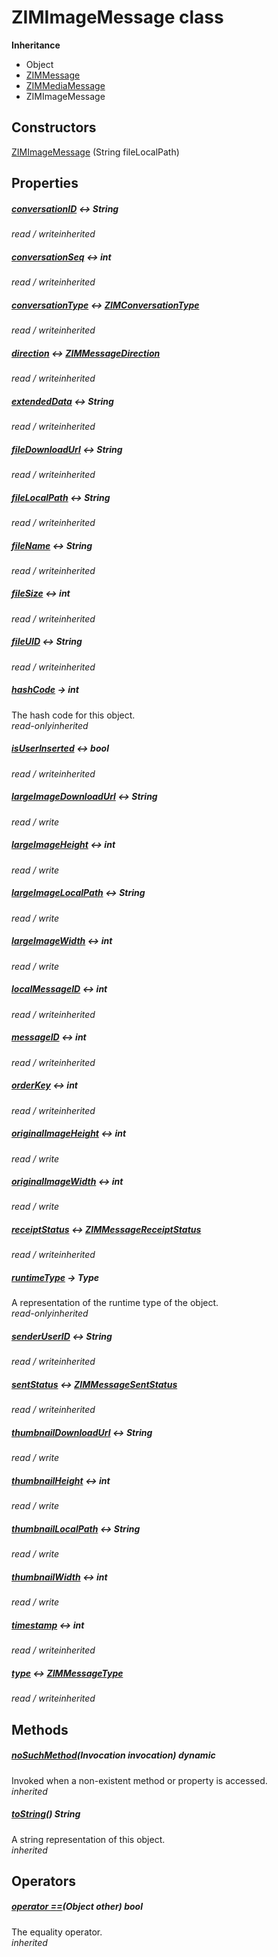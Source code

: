 


# ZIMImageMessage class












**Inheritance**

- Object
- [ZIMMessage](../zego_uikit_prebuilt_live_audio_room/ZIMMessage-class.md)
- [ZIMMediaMessage](../zego_uikit_prebuilt_live_audio_room/ZIMMediaMessage-class.md)
- ZIMImageMessage








## Constructors

[ZIMImageMessage](../zego_uikit_prebuilt_live_audio_room/ZIMImageMessage/ZIMImageMessage.md) (String fileLocalPath)

   


## Properties

##### [conversationID](../zego_uikit_prebuilt_live_audio_room/ZIMMessage/conversationID.md) &#8596; String



  
_<span class="feature">read / write</span><span class="feature">inherited</span>_



##### [conversationSeq](../zego_uikit_prebuilt_live_audio_room/ZIMMessage/conversationSeq.md) &#8596; int



  
_<span class="feature">read / write</span><span class="feature">inherited</span>_



##### [conversationType](../zego_uikit_prebuilt_live_audio_room/ZIMMessage/conversationType.md) &#8596; [ZIMConversationType](../zego_uikit_prebuilt_live_audio_room/ZIMConversationType.md)



  
_<span class="feature">read / write</span><span class="feature">inherited</span>_



##### [direction](../zego_uikit_prebuilt_live_audio_room/ZIMMessage/direction.md) &#8596; [ZIMMessageDirection](../zego_uikit_prebuilt_live_audio_room/ZIMMessageDirection.md)



  
_<span class="feature">read / write</span><span class="feature">inherited</span>_



##### [extendedData](../zego_uikit_prebuilt_live_audio_room/ZIMMessage/extendedData.md) &#8596; String



  
_<span class="feature">read / write</span><span class="feature">inherited</span>_



##### [fileDownloadUrl](../zego_uikit_prebuilt_live_audio_room/ZIMMediaMessage/fileDownloadUrl.md) &#8596; String



  
_<span class="feature">read / write</span><span class="feature">inherited</span>_



##### [fileLocalPath](../zego_uikit_prebuilt_live_audio_room/ZIMMediaMessage/fileLocalPath.md) &#8596; String



  
_<span class="feature">read / write</span><span class="feature">inherited</span>_



##### [fileName](../zego_uikit_prebuilt_live_audio_room/ZIMMediaMessage/fileName.md) &#8596; String



  
_<span class="feature">read / write</span><span class="feature">inherited</span>_



##### [fileSize](../zego_uikit_prebuilt_live_audio_room/ZIMMediaMessage/fileSize.md) &#8596; int



  
_<span class="feature">read / write</span><span class="feature">inherited</span>_



##### [fileUID](../zego_uikit_prebuilt_live_audio_room/ZIMMediaMessage/fileUID.md) &#8596; String



  
_<span class="feature">read / write</span><span class="feature">inherited</span>_



##### [hashCode](../zego_uikit_prebuilt_live_audio_room/ZIMMessage/hashCode.md) &#8594; int



The hash code for this object.  
_<span class="feature">read-only</span><span class="feature">inherited</span>_



##### [isUserInserted](../zego_uikit_prebuilt_live_audio_room/ZIMMessage/isUserInserted.md) &#8596; bool



  
_<span class="feature">read / write</span><span class="feature">inherited</span>_



##### [largeImageDownloadUrl](../zego_uikit_prebuilt_live_audio_room/ZIMImageMessage/largeImageDownloadUrl.md) &#8596; String



  
_<span class="feature">read / write</span>_



##### [largeImageHeight](../zego_uikit_prebuilt_live_audio_room/ZIMImageMessage/largeImageHeight.md) &#8596; int



  
_<span class="feature">read / write</span>_



##### [largeImageLocalPath](../zego_uikit_prebuilt_live_audio_room/ZIMImageMessage/largeImageLocalPath.md) &#8596; String



  
_<span class="feature">read / write</span>_



##### [largeImageWidth](../zego_uikit_prebuilt_live_audio_room/ZIMImageMessage/largeImageWidth.md) &#8596; int



  
_<span class="feature">read / write</span>_



##### [localMessageID](../zego_uikit_prebuilt_live_audio_room/ZIMMessage/localMessageID.md) &#8596; int



  
_<span class="feature">read / write</span><span class="feature">inherited</span>_



##### [messageID](../zego_uikit_prebuilt_live_audio_room/ZIMMessage/messageID.md) &#8596; int



  
_<span class="feature">read / write</span><span class="feature">inherited</span>_



##### [orderKey](../zego_uikit_prebuilt_live_audio_room/ZIMMessage/orderKey.md) &#8596; int



  
_<span class="feature">read / write</span><span class="feature">inherited</span>_



##### [originalImageHeight](../zego_uikit_prebuilt_live_audio_room/ZIMImageMessage/originalImageHeight.md) &#8596; int



  
_<span class="feature">read / write</span>_



##### [originalImageWidth](../zego_uikit_prebuilt_live_audio_room/ZIMImageMessage/originalImageWidth.md) &#8596; int



  
_<span class="feature">read / write</span>_



##### [receiptStatus](../zego_uikit_prebuilt_live_audio_room/ZIMMessage/receiptStatus.md) &#8596; [ZIMMessageReceiptStatus](../zego_uikit_prebuilt_live_audio_room/ZIMMessageReceiptStatus.md)



  
_<span class="feature">read / write</span><span class="feature">inherited</span>_



##### [runtimeType](../zego_uikit_prebuilt_live_audio_room/ZIMMessage/runtimeType.md) &#8594; Type



A representation of the runtime type of the object.  
_<span class="feature">read-only</span><span class="feature">inherited</span>_



##### [senderUserID](../zego_uikit_prebuilt_live_audio_room/ZIMMessage/senderUserID.md) &#8596; String



  
_<span class="feature">read / write</span><span class="feature">inherited</span>_



##### [sentStatus](../zego_uikit_prebuilt_live_audio_room/ZIMMessage/sentStatus.md) &#8596; [ZIMMessageSentStatus](../zego_uikit_prebuilt_live_audio_room/ZIMMessageSentStatus.md)



  
_<span class="feature">read / write</span><span class="feature">inherited</span>_



##### [thumbnailDownloadUrl](../zego_uikit_prebuilt_live_audio_room/ZIMImageMessage/thumbnailDownloadUrl.md) &#8596; String



  
_<span class="feature">read / write</span>_



##### [thumbnailHeight](../zego_uikit_prebuilt_live_audio_room/ZIMImageMessage/thumbnailHeight.md) &#8596; int



  
_<span class="feature">read / write</span>_



##### [thumbnailLocalPath](../zego_uikit_prebuilt_live_audio_room/ZIMImageMessage/thumbnailLocalPath.md) &#8596; String



  
_<span class="feature">read / write</span>_



##### [thumbnailWidth](../zego_uikit_prebuilt_live_audio_room/ZIMImageMessage/thumbnailWidth.md) &#8596; int



  
_<span class="feature">read / write</span>_



##### [timestamp](../zego_uikit_prebuilt_live_audio_room/ZIMMessage/timestamp.md) &#8596; int



  
_<span class="feature">read / write</span><span class="feature">inherited</span>_



##### [type](../zego_uikit_prebuilt_live_audio_room/ZIMMessage/type.md) &#8596; [ZIMMessageType](../zego_uikit_prebuilt_live_audio_room/ZIMMessageType.md)



  
_<span class="feature">read / write</span><span class="feature">inherited</span>_





## Methods

##### [noSuchMethod](../zego_uikit_prebuilt_live_audio_room/ZIMMessage/noSuchMethod.md)(Invocation invocation) dynamic



Invoked when a non-existent method or property is accessed.  
_<span class="feature">inherited</span>_



##### [toString](../zego_uikit_prebuilt_live_audio_room/ZIMMessage/toString.md)() String



A string representation of this object.  
_<span class="feature">inherited</span>_





## Operators

##### [operator ==](../zego_uikit_prebuilt_live_audio_room/ZIMMessage/operator_equals.md)(Object other) bool



The equality operator.  
_<span class="feature">inherited</span>_















